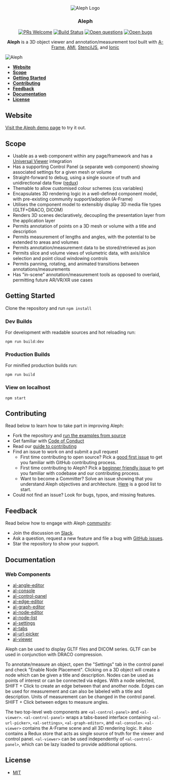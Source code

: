 <div align="center">
    <img src="https://raw.githubusercontent.com/aleph-viewer/aleph/master/logo.png" alt="Aleph Logo" />
    <h3>Aleph</h3>
</div>

<div align="center">

  [![PRs Welcome](https://img.shields.io/badge/PRs-welcome-brightgreen.svg?style=flat-curved)](https://github.com/aleph-viewer/aleph/labels/help%20wanted)
  [![Build Status](https://travis-ci.com/aleph-viewer/aleph.svg?branch=master)](https://travis-ci.com/aleph-viewer/aleph)
  [![Open questions](https://img.shields.io/badge/Open-questions-blue.svg?style=flat-curved)](https://github.com/aleph-viewer/aleph/labels/question)
  [![Open bugs](https://img.shields.io/badge/Open-bugs-red.svg?style=flat-curved)](https://github.com/aleph-viewer/aleph/labels/bug)

  **Aleph** is a 3D object viewer and annotation/measurement tool built with [A-Frame](https://aframe.io), [AMI](https://github.com/FNNDSC/ami), [StencilJS](http://stenciljs.com), and [Ionic](https://ionicframework.com)

</div>

<div>

![Aleph](https://raw.githubusercontent.com/aleph-viewer/aleph/master/aleph-screenshot.png)

</div>

- [**Website**](#website)
- [**Scope**](#scope)
- [**Getting Started**](#getting-started)
- [**Contributing**](#contributing)
- [**Feedback**](#feedback)
- [**Documentation**](#documentation)
- [**License**](#license)


## Website

[Visit the Aleph demo page](https://aleph-viewer.com) to try it out.

## Scope
- Usable as a web component within any page/framework and has a [Universal Viewer](http://universalviewer.io) integration
- Has a supporting Control Panel (a separate web component) showing associated settings for a given mesh or volume
- Straight-forward to debug, using a single source of truth and unidirectional data flow ([redux](https://redux.js.org/))
- Themable to allow customised colour schemes (css variables)
- Encapsulates 3D rendering logic in a well-defined component model, with pre-existing community support/adoption (A-Frame)
- Utilises the component model to extensibly display 3D media file types (GLTF+DRACO, DICOM)
- Renders 3D scenes declaratively, decoupling the presentation layer from the application layer
- Permits annotation of points on a 3D mesh or volume with a title and description
- Permits measurement of lengths and angles, with the potential to be extended to areas and volumes
- Permits annotation/measurement data to be stored/retrieved as json
- Permits slice and volume views of volumetric data, with axis/slice selection and point cloud windowing controls
- Permits panning, rotating, and animated transitions between annotations/measurements
- Has "in-scene" annotation/measurement tools as opposed to overlaid, permitting future AR/VR/XR use cases

## Getting Started

Clone the repository and run `npm install`

### Dev Builds

For development with readable sources and hot reloading run:

    npm run build:dev

### Production Builds

For minified production builds run:

    npm run build

### View on localhost

    npm start

## Contributing

Read below to learn how to take part in improving Aleph:

- Fork the repository and [run the examples from source](#getting-started)
- Get familiar with [Code of Conduct](CODE_OF_CONDUCT.md)
- Read our [guide to contributing](CONTRIBUTING.md)
- Find an issue to work on and submit a pull request
  - First time contributing to open source? Pick a [good first issue](https://github.com/aleph-viewer/aleph/labels/good%20first%20issue) to get you familiar with GitHub contributing process.
  - First time contributing to Aleph? Pick a [beginner friendly issue](https://github.com/aleph-viewer/aleph/labels/beginners) to get you familiar with codebase and our contributing process.
  - Want to become a Committer? Solve an issue showing that you understand Aleph objectives and architecture. [Here](https://github.com/aleph-viewer/aleph/labels/help%20wanted) is a good list to start.
- Could not find an issue? Look for bugs, typos, and missing features.

## Feedback

Read below how to engage with Aleph [community](COMMUNITY_TEAM.md):
- Join the discussion on [Slack](http://universalviewer.io/#contact).
- Ask a question, request a new feature and file a bug with [GitHub issues](https://github.com/aleph-viewer/aleph/issues/new).
- Star the repository to show your support.

## Documentation

### Web Components

  - [al-angle-editor](/src/components/al-angle-editor/readme.md)
  - [al-console](/src/components/al-console/readme.md)
  - [al-control-panel](/src/components/al-control-panel/readme.md)
  - [al-edge-editor](/src/components/al-edge-editor/readme.md)
  - [al-graph-editor](/src/components/al-graph-editor/readme.md)
  - [al-node-editor](/src/components/al-node-editor/readme.md)
  - [al-node-list](/src/components/al-node-list/readme.md)
  - [al-settings](/src/components/al-settings/readme.md)
  - [al-tabs](/src/components/al-tabs/readme.md)
  - [al-url-picker](/src/components/al-url-picker/readme.md)
  - [al-viewer](/src/components/al-viewer/readme.md)

<!-- ### A-Frame Components

  - [al-angle](/src/aframe/components/AlAngleComponent.ts)
  - [al-background](/src/aframe/components/AlBackgroundComponent.ts)
  - [al-billboard](/src/aframe/components/AlBillboardComponent.ts)
  - [al-bounding-box](/src/aframe/components/AlBoundingBoxComponent.ts)
  - [al-child-hover-visible](/src/aframe/components/AlChildHoverVisibleComponent.ts)
  - [al-control-lights](/src/aframe/components/AlControlLightsComponent.ts)
  - [al-cursor](/src/aframe/components/AlCursorComponent.ts)
  - [al-edge](/src/aframe/components/AlEdgeComponent.ts)
  - [al-gltf-model](/src/aframe/components/AlGltfModelComponent.ts)
  - [al-node](/src/aframe/components/AlNodeComponent.ts)
  - [al-node-spawner](/src/aframe/components/AlNodeSpawnerComponent.ts)
  - [al-orbit-control](/src/aframe/components/AlOrbitControlComponent.ts)
  - [al-render-order](/src/aframe/components/AlRenderOrderComponent.ts)
  - [al-render-overlaid](/src/aframe/components/AlRenderOverlaidComponent.ts)
  - [al-trackball-control](/src/aframe/components/AlTrackballControlComponent.ts)
  - [al-volume](/src/aframe/components/AlVolumeComponent.ts) -->

Aleph can be used to display GLTF files and DICOM series. GLTF can be used in conjunction with DRACO compression.

To annotate/measure an object, open the "Settings" tab in the control panel and check "Enable Node Placement". Clicking on a 3D object will create a node which can be given a title and description. Nodes can be used as points of interest or can be connected via edges. With a node selected, SHIFT + Click to create an edge between that and another node. Edges can be used for measurement and can also be labeled with a title and description. Units of measurement can be changed in the control panel. SHIFT + Click between edges to measure angles.

The two top-level web components are `<al-control-panel>` and `<al-viewer>`. `<al-control-panel>` wraps a tabs-based interface containing `<al-url-picker>`, `<al-settings>`, `<al-graph-editor>`, and `<al-console>`. `<al-viewer>` contains the A-Frame scene and all 3D rendering logic. It also contains a Redux store that acts as single source of truth for the viewer and control panel. `<al-viewer>` can be used independently of `<al-control-panel>`, which can be lazy loaded to provide additional options. 

## License

- [MIT](LICENSE)